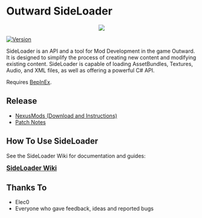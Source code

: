 # Outward SideLoader

<p align="center">
<img align="center" src="https://i.imgur.com/DWezCnm.png">
</p>

[![Version](https://img.shields.io/badge/BepInEx-5.2-green.svg)](https://github.com/BepInEx/BepInEx)

SideLoader is an API and a tool for Mod Development in the game Outward. It is designed to simplify the process of creating new content and modifying existing content. SideLoader is capable of loading AssetBundles, Textures, Audio, and XML files, as well as offering a powerful C# API.

Requires [BepInEx](https://github.com/BepInEx/BepInEx).

## Release

* [NexusMods (Download and Instructions)](https://www.nexusmods.com/outward/mods/96)
* [Patch Notes](https://github.com/sinaioutlander/Outward-SideLoader/releases)

## How To Use SideLoader

See the SideLoader Wiki for documentation and guides:

<big><b>[SideLoader Wiki](https://sinaioutlander.github.io/#/)</b></big>

## Thanks To
* Elec0
* Everyone who gave feedback, ideas and reported bugs
